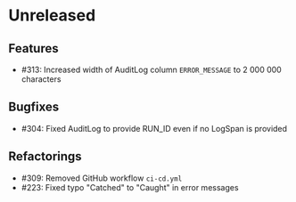 # Unreleased

## Features

* #313: Increased width of AuditLog column `ERROR_MESSAGE` to 2 000 000 characters

## Bugfixes

* #304: Fixed AuditLog to provide RUN_ID even if no LogSpan is provided

## Refactorings

* #309: Removed GitHub workflow `ci-cd.yml`
* #223: Fixed typo "Catched" to "Caught" in error messages
